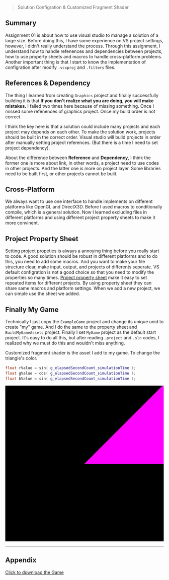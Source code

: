 > Solution Configration & Customized Fragment Shader


## Summary
Assignment 01 is about how to use visual studio to manage a solution of a large size. Before doing this, I have some experience on VS project settings, however, I didn't really understand the process. Through this assignment, I understand how to handle refenences and dependencies between projects, how to use property sheets and macros to handle cross-platform problems. Another important thing is that I start to know the implementation of configration after modify `.vcxproj` and `.filters` files.


## References & Dependency
The thing I learned from creating `Graphics` project and finally successfully building it is that **If you don't realize what you are doing, you will make mistakes.** I failed two times here because of missing something. Once I missed some refenences of graphics project. Once my build order is not correct.

 I think the key here is that a solution could include many projects and each project may depends on each other. To make the solution work, projects should be built in the correct order. Visual studio will build projects in order after manually setting project references. (But there is a time I need to set project dependency).

About the difference between **Reference** and **Dependency**, I think the former one is more about link, in other words, a project need to use codes in other projects. And the latter one is more on project layer. Some libraries need to be built first, or other projects cannot be built.

## Cross-Platform  
We always want to use one interface to handle implements on different platforms like OpenGL and DirectX3D. Before I used macros to conditionally compile, which is a general solution. Now I learned excluding files in different platforms and using different project property sheets to make it more convinent.

## Project Property Sheet
Setting project propeties is always a annoying thing before you really start to code. A good solution should be robust in different platforms and to do this, you need to add some macros. And you want to make your file structure clear, make input, output, and projects of differents seperate. VS default configration is not a good choice so that you need to modify the properties so many times.
[Project property sheet](https://msdn.microsoft.com/en-us/library/669zx6zc.aspx) make it easy to set repeated items for different projects. By using property sheet they can share same macros and platform settings. When we add a new project, we can simple use the sheet we added.

## Finally My Game
Technically I just copy the `ExampleGame` project and change its unique unid to create "my" game. And I do the same to the property sheet and `BuildMyGameAssets` project. Finally I set `MyGame` project as the default start project. It's easy to do all this, but after reading `.project` and `.sln` codes, I realized why we must do this and wouldn't miss anything.

Customized fragment shader is the asset I add to my game. To change the triangle's color.
```c++
float rValue = sin( g_elapsedSecondCount_simulationTime );
float gValue = cos( g_elapsedSecondCount_simulationTime );
float bValue = sin( g_elapsedSecondCount_simulationTime );
```
![](/img/in-post/write-up-01/game.JPG)

---

## Appendix

[Click to download the Game](/assets/A01_Zhitao.zip)
